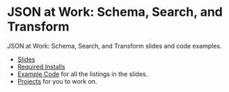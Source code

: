 JSON at Work: Schema, Search, and Transform
===========================================
JSON at Work: Schema, Search, and Transform slides and code examples.

* [Slides](https://github.com/tmarrs/presentations/tree/master/CS-OSUG/2015/JSON-at-Work-Schema-Search-and-Transform/slides)
* [Required Installs](https://github.com/tmarrs/presentations/blob/master/CS-OSUG/2015/JSON-at-Work-Schema-Search-and-Transform/Required-Installs.md)
* [Example Code](https://github.com/tmarrs/presentations/tree/master/CS-OSUG/2015/JSON-at-Work-Schema-Search-and-Transform/examples) for all the listings in the slides.
* [Projects](https://github.com/tmarrs/presentations/tree/master/OSCON/2015/JSON-at-Work-Schema-Search-and-Transform/projects) for you to work on.
